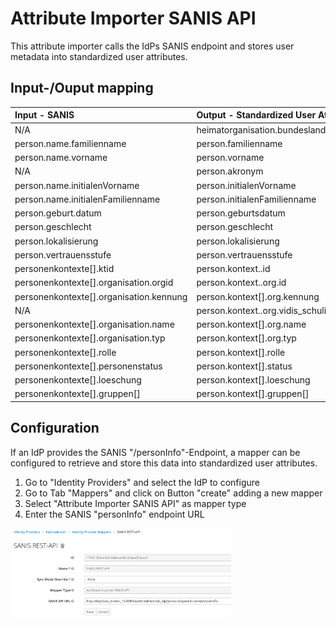# Attribute Importer SANIS API

This attribute importer calls the IdPs SANIS endpoint and stores user metadata into standardized user attributes.

## Input-/Ouput mapping
| Input - SANIS                           | Output - Standardized User Attribute                 |
|:----------------------------------------|:-----------------------------------------------------|
| N/A                                     | heimatorganisation.bundesland                        |
| person.name.familienname                | person.familienname                                  |
| person.name.vorname                     | person.vorname                                       |
| N/A                                     | person.akronym                                       |
| person.name.initialenVorname            | person.initialenVorname                              |
| person.name.initialenFamilienname       | person.initialenFamilienname                         |
| person.geburt.datum                     | person.geburtsdatum                                  |
| person.geschlecht                       | person.geschlecht                                    |
| person.lokalisierung                    | person.lokalisierung                                 |
| person.vertrauensstufe                  | person.vertrauensstufe                               |
| personenkontexte[].ktid                 | person.kontext.<number>.id                           |
| personenkontexte[].organisation.orgid   | person.kontext.<number>.org.id                       |
| personenkontexte[].organisation.kennung | person.kontext[<number>].org.kennung                 |
| N/A                                     | person.kontext.<number>.org.vidis_schulidentifikator |
| personenkontexte[].organisation.name    | person.kontext[<number>].org.name                    |
| personenkontexte[].organisation.typ     | person.kontext[<number>].org.typ                     |
| personenkontexte[].rolle                | person.kontext[<number>].rolle                       |
| personenkontexte[].personenstatus       | person.kontext[<number>].status                      |
| personenkontexte[].loeschung            | person.kontext[<number>].loeschung                   |
| personenkontexte[].gruppen[]            | person.kontext[<number>].gruppen[]                   |

## Configuration
If an IdP provides the SANIS "/personInfo"-Endpoint, a mapper can be configured to retrieve and store this
data into standardized user attributes.
1. Go to "Identity Providers" and select the IdP to configure
2. Go to Tab "Mappers" and click on Button "create" adding a new mapper
3. Select "Attribute Importer SANIS API" as mapper type
4. Enter the SANIS "personInfo" endpoint URL

<img src="../docs/userinfo/IdP_Mapper_SANIS.png" width="70%"/>